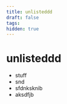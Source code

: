 ```yaml
---
title: unlisteddd
draft: false
tags: 
hidden: true
---
```


# unlisteddd



- stuff
- snd
- sfdnksknib
- aksdfjb